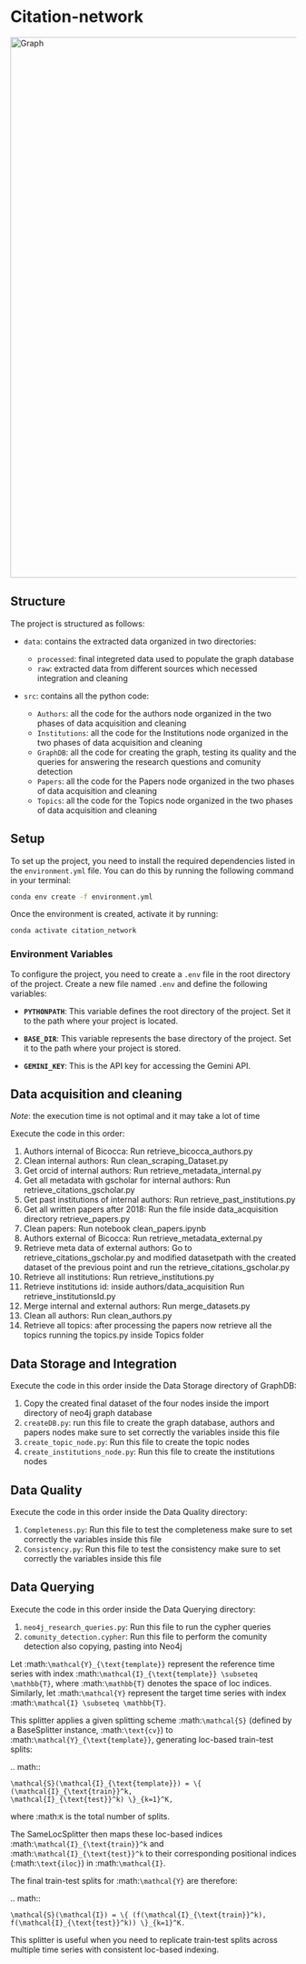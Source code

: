 # Citation-network

<img width="950" alt="Graph" src="https://github.com/user-attachments/assets/37233051-fd95-4020-b327-a489d282f20d">

## Structure

The project is structured as follows:

- `data`: contains the extracted data organized in two directories:
    - `processed`: final integreted data used to populate the graph database
    - `raw`: extracted data from different sources which necessed integration and cleaning

- `src`: contains all the python code:
    - `Authors`: all the code for the authors node organized in the two phases of data acquisition and cleaning
    - `Institutions`: all the code for the Institutions node organized in the two phases of data acquisition and cleaning
    - `GraphDB`: all the code for creating the graph, testing its quality and the queries for answering the research questions and comunity detection
    - `Papers`: all the code for the Papers node organized in the two phases of data acquisition and cleaning
    - `Topics`: all the code for the Topics node organized in the two phases of data acquisition and cleaning

## Setup
To set up the project, you need to install the required dependencies listed in the `environment.yml` file. You can do this by running the following command in your terminal:

```bash
conda env create -f environment.yml
```
Once the environment is created, activate it by running:

```bash
conda activate citation_network
```

### Environment Variables

To configure the project, you need to create a `.env` file in the root directory of the project. Create a new file named `.env` and define the following variables:

- **`PYTHONPATH`**: This variable defines the root directory of the project. Set it to the path where your project is located.

- **`BASE_DIR`**: This variable represents the base directory of the project. Set it to the path where your project is stored.

- **`GEMINI_KEY`**: This is the API key for accessing the Gemini API.

## Data acquisition and cleaning

*Note*: the execution time is not optimal and it may take a lot of time

Execute the code in this order:
1. Authors internal of Bicocca: Run retrieve_bicocca_authors.py
2. Clean internal authors: Run clean_scraping_Dataset.py
3. Get orcid of internal authors: Run retrieve_metadata_internal.py
4. Get all metadata with gscholar for internal authors: Run retrieve_citations_gscholar.py
5. Get past institutions of internal authors: Run retrieve_past_institutions.py
6. Get all written papers after 2018: Run the file inside data_acquisition directory retrieve_papers.py
7. Clean papers: Run notebook clean_papers.ipynb
8. Authors external of Bicocca: Run retrieve_metadata_external.py
9. Retrieve meta data of external authors: Go to retrieve_citations_gscholar.py and modified datasetpath with the created dataset of the previous point and run the retrieve_citations_gscholar.py
10. Retrieve all institutions: Run retrieve_institutions.py
11. Retrieve institutions id: inside authors/data_acquisition Run retrieve_institutionsId.py
12. Merge internal and external authors: Run merge_datasets.py
13. Clean all authors: Run clean_authors.py
14. Retrieve all topics: after processing the papers now retrieve all the topics running the topics.py inside Topics folder

## Data Storage and Integration

Execute the code in this order inside the Data Storage directory of GraphDB:
1. Copy the created final dataset of the four nodes inside the import directory of neo4j graph database
2. `createDB.py`: run this file to create the graph database, authors and papers nodes make sure to set correctly the variables inside this file
3. `create_topic_node.py`: Run this file to create the topic nodes
4. `create_institutions_node.py`: Run this file to create the institutions nodes

## Data Quality

Execute the code in this order inside the Data Quality directory:
1. `Completeness.py`: Run this file to test the completeness make sure to set correctly the variables inside this file
2. `Consistency.py`: Run this file to test the consistency make sure to set correctly the variables inside this file

## Data Querying

Execute the code in this order inside the Data Querying directory:
1. `neo4j_research_queries.py`: Run this file to run the cypher queries
2. `comunity_detection.cypher`: Run this file to perform the comunity detection also copying, pasting into Neo4j


Let :math:`\mathcal{Y}_{\text{template}}` represent the reference time series
with index :math:`\mathcal{I}_{\text{template}} \subseteq \mathbb{T}`, where
:math:`\mathbb{T}` denotes the space of loc indices.
Similarly, let :math:`\mathcal{Y}` represent the target time series with index
:math:`\mathcal{I} \subseteq \mathbb{T}`.

This splitter applies a given splitting scheme :math:`\mathcal{S}` (defined by a
BaseSplitter instance, :math:`\text{cv}`) to :math:`\mathcal{Y}_{\text{template}}`,
generating loc-based train-test splits:

.. math::

    \mathcal{S}(\mathcal{I}_{\text{template}}) = \{ (\mathcal{I}_{\text{train}}^k,
    \mathcal{I}_{\text{test}}^k) \}_{k=1}^K,

where :math:`K` is the total number of splits.

The SameLocSplitter then maps these loc-based indices
:math:`\mathcal{I}_{\text{train}}^k` and :math:`\mathcal{I}_{\text{test}}^k`
to their corresponding positional indices (:math:`\text{iloc}`) in :math:`\mathcal{I}`.

The final train-test splits for :math:`\mathcal{Y}` are therefore:

.. math::

    \mathcal{S}(\mathcal{I}) = \{ (f(\mathcal{I}_{\text{train}}^k),
    f(\mathcal{I}_{\text{test}}^k)) \}_{k=1}^K.

This splitter is useful when you need to replicate train-test splits across multiple
time series with consistent loc-based indexing.
